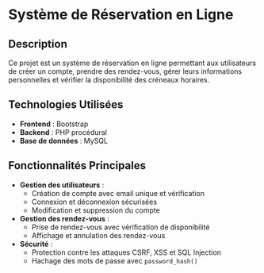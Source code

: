 # Système de Réservation en Ligne

## Description
Ce projet est un système de réservation en ligne permettant aux utilisateurs de créer un compte, prendre des rendez-vous, gérer leurs informations personnelles et vérifier la disponibilité des créneaux horaires.

## Technologies Utilisées
- **Frontend** : Bootstrap
- **Backend** : PHP procédural
- **Base de données** : MySQL

## Fonctionnalités Principales
- **Gestion des utilisateurs** :
  - Création de compte avec email unique et vérification
  - Connexion et déconnexion sécurisées
  - Modification et suppression du compte
- **Gestion des rendez-vous** :
  - Prise de rendez-vous avec vérification de disponibilité
  - Affichage et annulation des rendez-vous
- **Sécurité** :
  - Protection contre les attaques CSRF, XSS et SQL Injection
  - Hachage des mots de passe avec `password_hash()`
  



 
